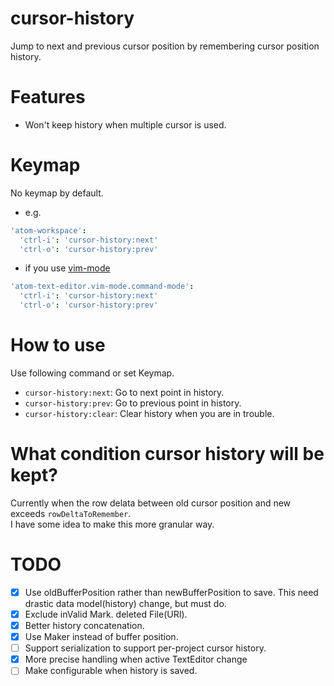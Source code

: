 # cursor-history

Jump to next and previous cursor position by remembering cursor position history.

# Features

* Won't keep history when multiple cursor is used.

# Keymap

No keymap by default.

* e.g.

```coffeescript
'atom-workspace':
  'ctrl-i': 'cursor-history:next'
  'ctrl-o': 'cursor-history:prev'
```

* if you use [vim-mode](https://atom.io/packages/vim-mode)

```coffeescript
'atom-text-editor.vim-mode.command-mode':
  'ctrl-i': 'cursor-history:next'
  'ctrl-o': 'cursor-history:prev'
```

# How to use

Use following command or set Keymap.
* `cursor-history:next`: Go to next     point in history.
* `cursor-history:prev`: Go to previous point in history.
* `cursor-history:clear`: Clear history when you are in trouble.

# What condition cursor history will be kept?

Currently when the row delata between old cursor position and new exceeds `rowDeltaToRemember`.  
I have some idea to make this more granular way.

# TODO
- [x] Use oldBufferPosition rather than newBufferPosition to save. This need drastic data model(history) change, but must do.
- [x] Exclude inValid Mark. deleted File(URI).
- [x] Better history concatenation.
- [x] Use Maker instead of buffer position.
- [ ] Support serialization to support per-project cursor history.
- [x] More precise handling when active TextEditor change
- [ ] Make configurable when history is saved.
